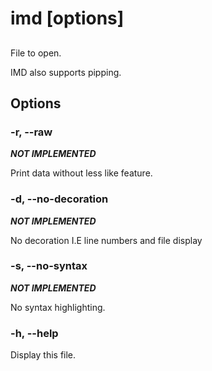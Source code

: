 # imd <file> [options]

## <file>

File to open.

IMD also supports pipping.

## Options

### -r, --raw

***NOT IMPLEMENTED***

Print data without less like feature.

### -d, --no-decoration

***NOT IMPLEMENTED***

No decoration I.E line numbers and file display

### -s, --no-syntax

***NOT IMPLEMENTED***

No syntax highlighting.

### -h, --help

Display this file.

